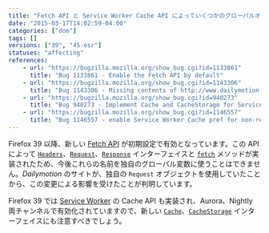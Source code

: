```yaml
---
title: "Fetch API と Service Worker Cache API によっていくつかのグローバルオブジェクトが追加されました"
date: "2015-03-17T14:02:59-04:00"
categories: ["dom"]
tags: []
versions: ["39", "45-esr"]
statuses: "affecting"
references:
    - url: "https://bugzilla.mozilla.org/show_bug.cgi?id=1133861"
      title: "Bug 1133861 - Enable the Fetch API by default"
    - url: "https://bugzilla.mozilla.org/show_bug.cgi?id=1143306"
      title: "Bug 1143306 - Missing contents of http://www.dailymotion.com/video/"
    - url: "https://bugzilla.mozilla.org/show_bug.cgi?id=940273"
      title: "Bug 940273 - Implement Cache and CacheStorage for ServiceWorkers"
    - url: "https://bugzilla.mozilla.org/show_bug.cgi?id=1146557"
      title: "Bug 1146557 - enable Service Worker Cache pref for non-release builds"
---
```

Firefox 39 以降、新しい [Fetch API](https://developer.mozilla.org/docs/Web/API/Fetch_API) が初期設定で有効となっています。この API によって [`Headers`](https://developer.mozilla.org/docs/Web/API/Headers)、[`Request`](https://developer.mozilla.org/docs/Web/API/Request)、[`Response`](https://developer.mozilla.org/docs/Web/API/Response) インターフェイスと [`fetch`](https://developer.mozilla.org/docs/Web/API/GlobalFetch/fetch) メソッドが実装されたため、今後これらの名前を独自のグローバル変数に使うことはできません。*Dailymotion* のサイトが、独自の `Request` オブジェクトを使用していたことから、この変更による影響を受けたことが判明しています。

Firefox 39 では [Service Worker](https://developer.mozilla.org/docs/Web/API/ServiceWorker_API) の Cache API も実装され、Aurora、Nightly 両チャンネルで有効化されていますので、新しい [`Cache`](https://developer.mozilla.org/docs/Web/API/Cache)、[`CacheStorage`](https://developer.mozilla.org/docs/Web/API/CacheStorage) インターフェイスにも注意すべきでしょう。
